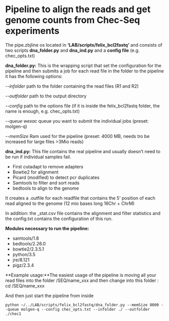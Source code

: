 # Pipeline to align the reads and get genome counts from Chec-Seq experiments
The pipe.zbjline os located in **‘LAB/scripts/felix_bcl2fastq’** and consists of two scripts **dna_folder.py** and **dna_ind.py**  and a **config file** (e.g. chec_opts.txt)

**dna_folder.py:** This is the wrapping script that set the configuration for the pipeline and then submits a job for each read file in the folder to the pipeline it has the following options:

*--infolder* path to the folder containing the read files (R1 and R2)

*--outfolder* path to the output directory

*--config* path to the options file (if it is inside the felix_bcl2fastq folder, the name is enough, e.g. chec_opts.txt)

*--queue wexac* queue you want to submit the individual jobs (preset: molgen-q)

*--memSize* Ram used for the pipeline (preset: 4000 MB, needs tro be increased for large files >3Mio reads)

**dna_ind.py:** This file contains the real pipeline and usually doesn’t need to be run if individual samples fail.

- First cutadapt to remove adapters
- Bowtie2 for alignment
- Picard (modified) to detect pcr duplicates
- Samtools to filter and sort reads
- bedtools to align to the genome

It creates a .outfile for each readfile that contains the 5’ position of each read aligned to the genome (12 mio bases long 16Chr + ChrM)

In addition: the _stat.csv file contains the alignment and filter statistics and the config.txt contains the configuration of this run. 

**Modules necessary to run the pipeline:**
* samtools/1.8
* bedtools/2.26.0
* bowtie2/2.3.5.1
* python/3.5
* jre/8.121
* pigz/2.3.4

**Example usage:**The easiest usage of the pipeline is moving all your read files into the folder /SEQ/name_xxx and then change into this folder : cd /SEQ/name_xxx

And then just start the pipeline from inside

`python ~/../LAB/scripts/felix_bcl2fastq/dna_folder.py --memSize 8000 --queue molgen-q --config chec_opts.txt --infolder ./ --outfolder ./chec1`
